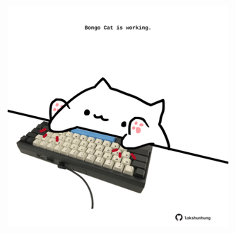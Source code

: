 <!-- built at 07/08/2022, 18:01:16 UTC -->
<p align="center">
  <img width="500" height="500" src="./ReadmeImage.svg">
</p>
